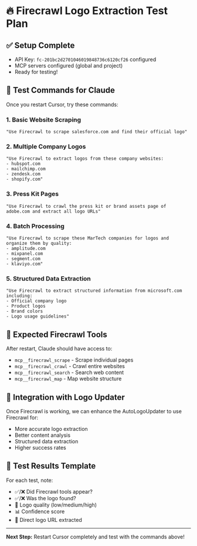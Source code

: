 # 🔥 Firecrawl Logo Extraction Test Plan

## ✅ Setup Complete
- API Key: `fc-201bc2d2701046019848736c6120cf26` configured
- MCP servers configured (global and project)
- Ready for testing!

## 🧪 Test Commands for Claude

Once you restart Cursor, try these commands:

### 1. Basic Website Scraping
```
"Use Firecrawl to scrape salesforce.com and find their official logo"
```

### 2. Multiple Company Logos
```
"Use Firecrawl to extract logos from these company websites:
- hubspot.com
- mailchimp.com  
- zendesk.com
- shopify.com"
```

### 3. Press Kit Pages
```
"Use Firecrawl to crawl the press kit or brand assets page of adobe.com and extract all logo URLs"
```

### 4. Batch Processing
```
"Use Firecrawl to scrape these MarTech companies for logos and organize them by quality:
- amplitude.com
- mixpanel.com
- segment.com
- klaviyo.com"
```

### 5. Structured Data Extraction
```
"Use Firecrawl to extract structured information from microsoft.com including:
- Official company logo
- Product logos
- Brand colors
- Logo usage guidelines"
```

## 🎯 Expected Firecrawl Tools

After restart, Claude should have access to:
- `mcp__firecrawl_scrape` - Scrape individual pages
- `mcp__firecrawl_crawl` - Crawl entire websites  
- `mcp__firecrawl_search` - Search web content
- `mcp__firecrawl_map` - Map website structure

## 🚀 Integration with Logo Updater

Once Firecrawl is working, we can enhance the AutoLogoUpdater to use Firecrawl for:
- More accurate logo extraction
- Better content analysis
- Structured data extraction
- Higher success rates

## 📝 Test Results Template

For each test, note:
- ✅/❌ Did Firecrawl tools appear?
- ✅/❌ Was the logo found?
- 🎯 Logo quality (low/medium/high)
- 📊 Confidence score
- 🔗 Direct logo URL extracted

---

**Next Step:** Restart Cursor completely and test with the commands above!